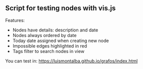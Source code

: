 Script for testing nodes with vis.js
------------------------------------

Features:
* Nodes have details: description and date
* Nodes always ordered by date
* Today date assigned when creating new node
* Impossible edges highlighted in red
* Tags filter to search nodes in view

You can test in:
https://luismontalba.github.io/grafos/index.html
